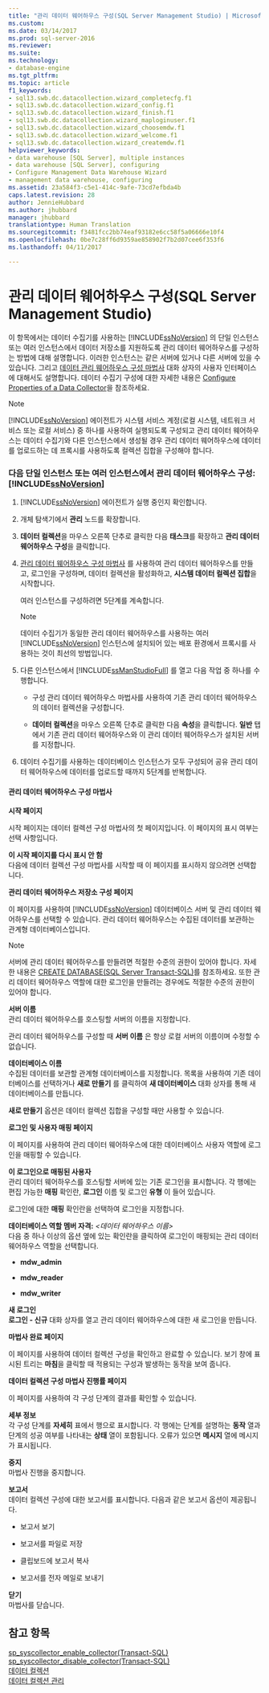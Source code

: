 ```yaml
---
title: "관리 데이터 웨어하우스 구성(SQL Server Management Studio) | Microsoft 문서"
ms.custom: 
ms.date: 03/14/2017
ms.prod: sql-server-2016
ms.reviewer: 
ms.suite: 
ms.technology:
- database-engine
ms.tgt_pltfrm: 
ms.topic: article
f1_keywords:
- sql13.swb.dc.datacollection.wizard_completecfg.f1
- sql13.swb.dc.datacollection.wizard_config.f1
- sql13.swb.dc.datacollection.wizard_finish.f1
- sql13.swb.dc.datacollection.wizard_maploginuser.f1
- sql13.swb.dc.datacollection.wizard_choosemdw.f1
- sql13.swb.dc.datacollection.wizard_welcome.f1
- sql13.swb.dc.datacollection.wizard_createmdw.f1
helpviewer_keywords:
- data warehouse [SQL Server], multiple instances
- data warehouse [SQL Server], configuring
- Configure Management Data Warehouse Wizard
- management data warehouse, configuring
ms.assetid: 23a584f3-c5e1-414c-9afe-73cd7efbda4b
caps.latest.revision: 28
author: JennieHubbard
ms.author: jhubbard
manager: jhubbard
translationtype: Human Translation
ms.sourcegitcommit: f3481fcc2bb74eaf93182e6cc58f5a06666e10f4
ms.openlocfilehash: 0be7c28ff6d9359ae858902f7b2d07cee6f353f6
ms.lasthandoff: 04/11/2017

---
```

# <a name="configure-the-management-data-warehouse-sql-server-management-studio"></a>관리 데이터 웨어하우스 구성(SQL Server Management Studio)
  이 항목에서는 데이터 수집기를 사용하는 [!INCLUDE[ssNoVersion](../../includes/ssnoversion-md.md)] 의 단일 인스턴스 또는 여러 인스턴스에서 데이터 저장소를 지원하도록 관리 데이터 웨어하우스를 구성하는 방법에 대해 설명합니다. 이러한 인스턴스는 같은 서버에 있거나 다른 서버에 있을 수 있습니다. 그리고 [데이터 관리 웨어하우스 구성 마법사](#Wizard) 대화 상자의 사용자 인터페이스에 대해서도 설명합니다. 데이터 수집기 구성에 대한 자세한 내용은 [Configure Properties of a Data Collector](../../relational-databases/data-collection/configure-properties-of-a-data-collector.md)을 참조하세요.  
  
> [!NOTE]  
>  [!INCLUDE[ssNoVersion](../../includes/ssnoversion-md.md)] 에이전트가 시스템 서비스 계정(로컬 시스템, 네트워크 서비스 또는 로컬 서비스) 중 하나를 사용하여 실행되도록 구성되고 관리 데이터 웨어하우스는 데이터 수집기와 다른 인스턴스에서 생성될 경우 관리 데이터 웨어하우스에 데이터를 업로드하는 데 프록시를 사용하도록 컬렉션 집합을 구성해야 합니다.  
  
### <a name="configure-the-management-data-warehouse-on-a-single-instance-or-multiple-instances-of-includessnoversionincludesssnoversion-mdmd"></a>다음 단일 인스턴스 또는 여러 인스턴스에서 관리 데이터 웨어하우스 구성: [!INCLUDE[ssNoVersion](../../includes/ssnoversion-md.md)]  
  
1.  [!INCLUDE[ssNoVersion](../../includes/ssnoversion-md.md)] 에이전트가 실행 중인지 확인합니다.  
  
2.  개체 탐색기에서 **관리** 노드를 확장합니다.  
  
3.  **데이터 컬렉션**을 마우스 오른쪽 단추로 클릭한 다음 **태스크**를 확장하고 **관리 데이터 웨어하우스 구성**을 클릭합니다.  
  
4.  [관리 데이터 웨어하우스 구성 마법사](#Wizard) 를 사용하여 관리 데이터 웨어하우스를 만들고, 로그인을 구성하며, 데이터 컬렉션을 활성화하고, **시스템 데이터 컬렉션 집합**을 시작합니다.  
  
     여러 인스턴스를 구성하려면 5단계를 계속합니다.  
  
    > [!NOTE]  
    >  데이터 수집기가 동일한 관리 데이터 웨어하우스를 사용하는 여러 [!INCLUDE[ssNoVersion](../../includes/ssnoversion-md.md)] 인스턴스에 설치되어 있는 배포 환경에서 프록시를 사용하는 것이 최선의 방법입니다.  
  
5.  다른 인스턴스에서 [!INCLUDE[ssManStudioFull](../../includes/ssmanstudiofull-md.md)] 를 열고 다음 작업 중 하나를 수행합니다.  
  
    -   구성 관리 데이터 웨어하우스 마법사를 사용하여 기존 관리 데이터 웨어하우스의 데이터 컬렉션을 구성합니다.  
  
    -   **데이터 컬렉션**을 마우스 오른쪽 단추로 클릭한 다음 **속성**을 클릭합니다. **일반** 탭에서 기존 관리 데이터 웨어하우스와 이 관리 데이터 웨어하우스가 설치된 서버를 지정합니다.  
  
6.  데이터 수집기를 사용하는 데이터베이스 인스턴스가 모두 구성되어 공유 관리 데이터 웨어하우스에 데이터를 업로드할 때까지 5단계를 반복합니다.  
  
####  <a name="Wizard"></a> 관리 데이터 웨어하우스 구성 마법사  
 **시작 페이지**  
  
 시작 페이지는 데이터 컬렉션 구성 마법사의 첫 페이지입니다. 이 페이지의 표시 여부는 선택 사항입니다.  
  
 **이 시작 페이지를 다시 표시 안 함**  
 다음에 데이터 컬렉션 구성 마법사를 시작할 때 이 페이지를 표시하지 않으려면 선택합니다.  
  
 **관리 데이터 웨어하우스 저장소 구성 페이지**  
  
 이 페이지를 사용하여 [!INCLUDE[ssNoVersion](../../includes/ssnoversion-md.md)] 데이터베이스 서버 및 관리 데이터 웨어하우스를 선택할 수 있습니다. 관리 데이터 웨어하우스는 수집된 데이터를 보관하는 관계형 데이터베이스입니다.  
  
> [!NOTE]  
>  서버에 관리 데이터 웨어하우스를 만들려면 적절한 수준의 권한이 있어야 합니다. 자세한 내용은 [CREATE DATABASE&#40;SQL Server Transact-SQL&#41;](../../t-sql/statements/create-database-sql-server-transact-sql.md)를 참조하세요. 또한 관리 데이터 웨어하우스 역할에 대한 로그인을 만들려는 경우에도 적절한 수준의 권한이 있어야 합니다.  
  
 **서버 이름**  
 관리 데이터 웨어하우스를 호스팅할 서버의 이름을 지정합니다.  
  
 관리 데이터 웨어하우스를 구성할 때 **서버 이름** 은 항상 로컬 서버의 이름이며 수정할 수 없습니다.  
  
 **데이터베이스 이름**  
 수집된 데이터를 보관할 관계형 데이터베이스를 지정합니다. 목록을 사용하여 기존 데이터베이스를 선택하거나 **새로 만들기** 를 클릭하여 **새 데이터베이스** 대화 상자를 통해 새 데이터베이스를 만듭니다.  
  
 **새로 만들기** 옵션은 데이터 컬렉션 집합을 구성할 때만 사용할 수 있습니다.  
  
 **로그인 및 사용자 매핑 페이지**  
  
 이 페이지를 사용하여 관리 데이터 웨어하우스에 대한 데이터베이스 사용자 역할에 로그인을 매핑할 수 있습니다.  
  
 **이 로그인으로 매핑된 사용자**  
 관리 데이터 웨어하우스를 호스팅할 서버에 있는 기존 로그인을 표시합니다. 각 행에는 편집 가능한 **매핑** 확인란, **로그인** 이름 및 로그인 **유형** 이 들어 있습니다.  
  
 로그인에 대한 **매핑** 확인란을 선택하여 로그인을 지정합니다.  
  
 **데이터베이스 역할 멤버 자격:** *\<데이터 웨어하우스 이름>*  
 다음 중 하나 이상의 옵션 옆에 있는 확인란을 클릭하여 로그인이 매핑되는 관리 데이터 웨어하우스 역할을 선택합니다.  
  
-   **mdw_admin**  
  
-   **mdw_reader**  
  
-   **mdw_writer**  
  
 **새 로그인**  
 **로그인 - 신규** 대화 상자를 열고 관리 데이터 웨어하우스에 대한 새 로그인을 만듭니다.  
  
 **마법사 완료 페이지**  
  
 이 페이지를 사용하여 데이터 컬렉션 구성을 확인하고 완료할 수 있습니다. 보기 창에 표시된 트리는 **마침**을 클릭할 때 적용되는 구성과 발생하는 동작을 보여 줍니다.  
  
 **데이터 컬렉션 구성 마법사 진행률 페이지**  
  
 이 페이지를 사용하여 각 구성 단계의 결과를 확인할 수 있습니다.  
  
 **세부 정보**  
 각 구성 단계를 **자세히** 표에서 행으로 표시합니다. 각 행에는 단계를 설명하는 **동작** 열과 단계의 성공 여부를 나타내는 **상태** 열이 포함됩니다. 오류가 있으면 **메시지** 열에 메시지가 표시됩니다.  
  
 **중지**  
 마법사 진행을 중지합니다.  
  
 **보고서**  
 데이터 컬렉션 구성에 대한 보고서를 표시합니다. 다음과 같은 보고서 옵션이 제공됩니다.  
  
-   보고서 보기  
  
-   보고서를 파일로 저장  
  
-   클립보드에 보고서 복사  
  
-   보고서를 전자 메일로 보내기  
  
 **닫기**  
 마법사를 닫습니다.  
  
## <a name="see-also"></a>참고 항목  
 [sp_syscollector_enable_collector&#40;Transact-SQL&#41;](../../relational-databases/system-stored-procedures/sp-syscollector-enable-collector-transact-sql.md)   
 [sp_syscollector_disable_collector&#40;Transact-SQL&#41;](../../relational-databases/system-stored-procedures/sp-syscollector-disable-collector-transact-sql.md)   
 [데이터 컬렉션](../../relational-databases/data-collection/data-collection.md)   
 [데이터 컬렉션 관리](../../relational-databases/data-collection/manage-data-collection.md)  
  
  
